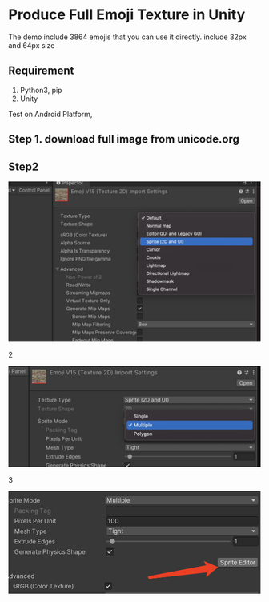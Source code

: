 # Produce Full Emoji Texture in Unity

The demo include 3864 emojis that you can use it directly. include 32px and 64px size 



## Requirement

1. Python3, pip
2. Unity



Test on Android Platform,

##  Step 1. download full image from unicode.org

## Step2

![image-20230301205101999](readme.assets/image-20230301205101999.png)

2

![image-20230301205155477](readme.assets/image-20230301205155477.png)

3

![image-20230301205237385](readme.assets/image-20230301205237385.png)
